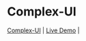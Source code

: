# Complex-UI

[Complex-UI](https://github.com/Pritamsaha-gitHub/Complex-UI) | [Live Demo](https://pritamsaha-github.github.io/Complex-UI/) |
